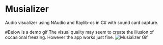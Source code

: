 # Musializer
Audio visualizer using NAudio and Raylib-cs in C# with sound card capture.

#Below is a demo gif
The visual quality may seem to create the illusion of occasional freezing. However the app works just fine.
![Musializer Gif](https://github.com/Vasile-Caspirovschi/Musializer/assets/97791123/c41f5805-0837-496c-ab22-1e322e6cdf02)
